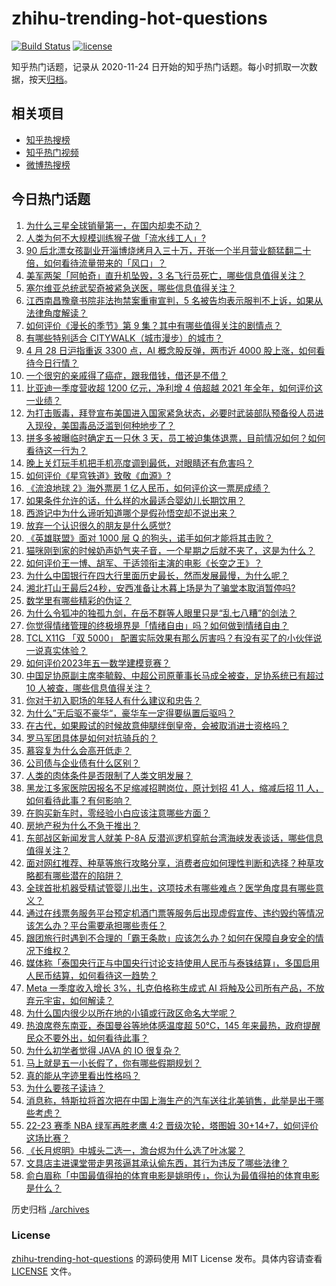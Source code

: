 # zhihu-trending-hot-questions

[![Build Status](https://github.com/justjavac/zhihu-trending-hot-questions/workflows/ci/badge.svg?branch=master)](https://github.com/justjavac/zhihu-trending-hot-questions/actions)
[![license](https://img.shields.io/github/license/justjavac/zhihu-trending-hot-questions)](https://github.com/justjavac/zhihu-trending-hot-questions/blob/master/LICENSE)

知乎热门话题，记录从 2020-11-24
日开始的知乎热门话题。每小时抓取一次数据，按天[归档](./archives)。

## 相关项目

- [知乎热搜榜](https://github.com/justjavac/zhihu-trending-top-search)
- [知乎热门视频](https://github.com/justjavac/zhihu-trending-hot-video)
- [微博热搜榜](https://github.com/justjavac/weibo-trending-hot-search)

## 今日热门话题

<!-- BEGIN -->
<!-- 最后更新时间 Sat Apr 29 2023 01:14:27 GMT+0800 (China Standard Time) -->

1. [为什么三星全球销量第一，在国内却卖不动？](https://www.zhihu.com/question/597826770)
1. [人类为何不大规模训练猴子做「流水线工人」?](https://www.zhihu.com/question/597376599)
1. [90 后北漂女孩副业开淄博烧烤月入三十万，开张一个半月营业额猛翻二十倍，如何看待流量带来的「风口」？](https://www.zhihu.com/question/597679629)
1. [美军两架「阿帕奇」直升机坠毁，3 名飞行员死亡，哪些信息值得关注？](https://www.zhihu.com/question/598228520)
1. [塞尔维亚总统武契奇被紧急送医，哪些信息值得关注？](https://www.zhihu.com/question/598244658)
1. [江西南昌豫章书院非法拘禁案重审宣判，5 名被告均表示服判不上诉，如果从法律角度解读？](https://www.zhihu.com/question/598260349)
1. [如何评价《漫长的季节》第 9 集？其中有哪些值得关注的剧情点？](https://www.zhihu.com/question/598271348)
1. [有哪些特别适合 CITYWALK（城市漫步）的城市？](https://www.zhihu.com/question/597678347)
1. [4 月 28 日沪指重返 3300 点，AI 概念股反弹，两市近 4000 股上涨，如何看待今日行情？](https://www.zhihu.com/question/598212162)
1. [一个很穷的亲戚得了癌症，跟我借钱，借还是不借？](https://www.zhihu.com/question/592123413)
1. [比亚迪一季度营收超 1200 亿元，净利增 4 倍超越 2021 年全年，如何评价这一业绩？](https://www.zhihu.com/question/598205401)
1. [为打击贩毒，拜登宣布美国进入国家紧急状态，必要时武装部队预备役人员进入现役，美国毒品泛滥到何种地步了？](https://www.zhihu.com/question/598210779)
1. [拼多多被曝临时确定五一只休 3 天，员工被迫集体退票，目前情况如何？如何看待这一行为？](https://www.zhihu.com/question/598242000)
1. [晚上关灯玩手机把手机亮度调到最低，对眼睛还有危害吗？](https://www.zhihu.com/question/417300224)
1. [如何评价《星穹铁道》致敬《血源》?](https://www.zhihu.com/question/598228998)
1. [《流浪地球 2》海外票房 1 亿人民币，如何评价这一票房成绩？](https://www.zhihu.com/question/596153292)
1. [如果条件允许的话，什么样的水最适合婴幼儿长期饮用？](https://www.zhihu.com/question/598238142)
1. [西游记中为什么谛听知道哪个是假孙悟空却不说出来？](https://www.zhihu.com/question/26857388)
1. [放弃一个认识很久的朋友是什么感觉?](https://www.zhihu.com/question/597103120)
1. [《英雄联盟》面对 1000 层 Q 的狗头，诺手如何才能将其击败？](https://www.zhihu.com/question/595809917)
1. [猫咪刚到家的时候奶声奶气夹子音，一个星期之后就不夹了，这是为什么？](https://www.zhihu.com/question/597845408)
1. [如何评价王一博、胡军、于适领衔主演的电影《长空之王》？](https://www.zhihu.com/question/557738601)
1. [为什么中国银行在四大行里面历史最长，然而发展最慢，为什么呢？](https://www.zhihu.com/question/597624015)
1. [湘北打山王最后24秒，安西准备让木暮上场是为了骗堂本取消暂停吗?](https://www.zhihu.com/question/597596980)
1. [数学里有哪些精彩的伪证？](https://www.zhihu.com/question/68322255)
1. [为什么令狐冲的独孤九剑，在岳不群等人眼里只是“乱七八糟”的剑法？](https://www.zhihu.com/question/597063631)
1. [你觉得情绪管理的终极境界是「情绪自由」吗？如何做到情绪自由？](https://www.zhihu.com/question/596994827)
1. [TCL X11G 「双 5000」 配置实际效果有那么厉害吗？有没有买了的小伙伴说一说真实体验？](https://www.zhihu.com/question/598224131)
1. [如何评价2023年五一数学建模竞赛？](https://www.zhihu.com/question/597867717)
1. [中国足协原副主席李毓毅、中超公司原董事长马成全被查，足协系统已有超过 10 人被查，哪些信息值得关注？](https://www.zhihu.com/question/598303298)
1. [你对于初入职场的年轻人有什么建议和忠告？](https://www.zhihu.com/question/587076623)
1. [为什么”无后驱不豪华“，豪华车一定得要纵置后驱吗？](https://www.zhihu.com/question/589423207)
1. [在古代，如果殿试的时候故意伸腿绊倒皇帝，会被取消进士资格吗？](https://www.zhihu.com/question/591613199)
1. [罗马军团具体是如何对抗骑兵的？](https://www.zhihu.com/question/367873368)
1. [慕容复为什么会高开低走？](https://www.zhihu.com/question/598001512)
1. [公司债与企业债有什么区别？](https://www.zhihu.com/question/26573885)
1. [人类的肉体条件是否限制了人类文明发展？](https://www.zhihu.com/question/597940005)
1. [黑龙江多家医院因报名不足缩减招聘岗位，原计划招 41 人，缩减后招 11 人，如何看待此事？有何影响？](https://www.zhihu.com/question/598210787)
1. [在购买新车时，零经验小白应该注意哪些方面？](https://www.zhihu.com/question/593178316)
1. [房地产税为什么不急于推出？](https://www.zhihu.com/question/598174264)
1. [东部战区新闻发言人就美 P-8A 反潜巡逻机穿航台湾海峡发表谈话，哪些信息值得关注？](https://www.zhihu.com/question/598238164)
1. [面对网红推荐、种草等旅行攻略分享，消费者应如何理性判断和选择？种草攻略都有哪些潜在的陷阱？](https://www.zhihu.com/question/597946477)
1. [全球首批机器受精试管婴儿出生，这项技术有哪些难点？医学角度具有哪些意义？](https://www.zhihu.com/question/598207368)
1. [通过在线票务服务平台预定机酒门票等服务后出现虚假宣传、违约毁约等情况该怎么办？平台需要承担哪些责任？](https://www.zhihu.com/question/597947308)
1. [跟团旅行时遇到不合理的「霸王条款」应该怎么办？如何在保障自身安全的情况下维权？](https://www.zhihu.com/question/597946309)
1. [媒体称「泰国央行正与中国央行讨论支持使用人民币与泰铢结算」，多国启用人民币结算，如何看待这一趋势？](https://www.zhihu.com/question/598108865)
1. [Meta 一季度收入增长 3%，扎克伯格称生成式 AI 将触及公司所有产品，不放弃元宇宙，如何解读？](https://www.zhihu.com/question/598064775)
1. [为什么国内很少以所在地的小镇或行政区命名大学呢？](https://www.zhihu.com/question/597958019)
1. [热浪席卷东南亚，泰国曼谷等地体感温度超 50℃，145 年来最热，政府提醒民众不要外出，如何看待此事？](https://www.zhihu.com/question/597904992)
1. [为什么初学者觉得 JAVA 的 IO 很复杂？](https://www.zhihu.com/question/596862256)
1. [马上就是五一小长假了，你有哪些假期规划？](https://www.zhihu.com/question/596514017)
1. [真的能从字迹里看出性格吗？](https://www.zhihu.com/question/32001491)
1. [为什么要孩子读诗？](https://www.zhihu.com/question/591320287)
1. [消息称，特斯拉将首次把在中国上海生产的汽车送往北美销售，此举是出于哪些考虑？](https://www.zhihu.com/question/597471724)
1. [22-23 赛季 NBA 绿军再胜老鹰 4:2 晋级次轮，塔图姆 30+14+7，如何评价这场比赛？](https://www.zhihu.com/question/598203170)
1. [《长月烬明》中城头二选一，澹台烬为什么选了叶冰裳？](https://www.zhihu.com/question/597840703)
1. [文具店主进课堂带走男孩逼其承认偷东西，其行为违反了哪些法律？](https://www.zhihu.com/question/597678030)
1. [俞白眉称「中国最值得拍的体育电影是姚明传」，你认为最值得拍的体育电影是什么？](https://www.zhihu.com/question/596187946)

<!-- END -->

历史归档 [./archives](./archives)

### License

[zhihu-trending-hot-questions](https://github.com/justjavac/zhihu-trending-hot-questions)
的源码使用 MIT License 发布。具体内容请查看 [LICENSE](./LICENSE) 文件。
